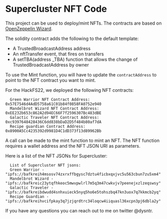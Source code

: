 # Supercluster NFT Code

This project can be used to deploy/mint NFTs. The contracts are based on [OpenZeppelin Wizard](https://docs.openzeppelin.com/contracts/4.x/wizard).

The solidity contract adds the following to the default template:

- A TrustedBroadcastAddress address
- An nftTransfer event, that fires on transfers
- A setTBA(address \_TBA) function that allows the change of TrustedBroadcastAddress by owner

To use the Mint function, you will have to update the `contractAddress` to point to the NFT contract you want to mint.

For the HackFS22, we deployed the following NFT contracts:

```
  Green Warrior NFT Contract Address: 0x57E7546d4AdD5758a61C01b84f0858FA0752e940
  Mandelbrot Wizard NFT Contract Address: 0xEE232b653c862A2d94EC66F7f2596307Bc483dBE
  Galactic Traveler NFT Contract Address: 0xc9397648428436C6dd838bDaD2D5f484b80af7dA
  Recipe guardian Contract Address: 0x8900A5Cc4235392d9981D4C1dD373f13d89962Bb
```

A call can be made to the mint function to mint an NFT. The NFT function requires a wallet address and the NFT JSON URI as parameters.

Here is a list of the NFT JSONs for Supercluster:

```
  List of Supercluster NFT jsons:
  Green Warrior - "ipfs://bafkreih4msosv74zxrxffbgysc7dztu4ficbxqxjvc5u563cbun7zu5xm4"
  Mandelbrot Wizard - "ipfs://bafkreic23ytqfhkeoc5mwvpwlrl7m5q3m47cwkvjv7peenejxzlzeqswsy"
  Galactic Traveler - "ipfs://bafkreibdwudd4snhxuieck5nyq5ho6e5tohszbq47kn3uox7q7kkmcb2yq"
  Recipe Guardian - "ipfs://bafkreihvcifpkay3q7jzjqrdtrc34loqcw4iiquasl36xcpn3pj6dbla2y"
```

If you have any questions you can reach out to me on twitter @dysntr.
